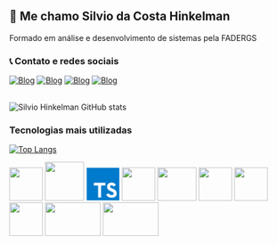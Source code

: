 ## 👋 Me chamo Silvio da Costa Hinkelman
Formado em análise e desenvolvimento de sistemas pela FADERGS

### 📞 Contato e redes sociais
<div dir="auto">
  <a href="https://www.linkedin.com/in/silviodesenvolvedorfrontend/" rel="nofollow"><img src="https://img.shields.io/badge/LinkedIn-0077B5?style=for-the-badge&logo=linkedin&logoColor=white" alt="Blog" style="max-width: 100%;"></a>
   <a href="mailto:silviohink@gmail.com" rel="nofollow"><img src="https://img.shields.io/badge/Gmail-D14836?style=for-the-badge&logo=gmail&logoColor=white" alt="Blog" style="max-width: 100%;"></a>
  <a href="https://www.facebook.com/silvio.hinkelman"  rel="nofollow"><img src="https://img.shields.io/badge/Facebook-1877F2?style=for-the-badge&logo=facebook&logoColor=white" alt="Blog" style="max-width: 100%;"></a>
  <a href="https://www.instagram.com/silviohinkelman/" rel="nofollow"><img src="https://img.shields.io/badge/Instagram-E4405F?style=for-the-badge&logo=instagram&logoColor=white" alt="Blog" style="max-width: 100%;"></a>
</div>
</br>

![Silvio Hinkelman GitHub stats](https://github-readme-stats.vercel.app/api?username=SilvioHinkelman&show_icons=true&theme=dark)

### Tecnologias mais utilizadas
[![Top Langs](https://github-readme-stats.vercel.app/api/top-langs/?username=SilvioHinkelman&layout=compact&theme=dark)](https://github.com/SilvioHinkelman/github-readme-stats)
<div dir="auto">
  <img height="60" width="60" alt="" src="https://upload.wikimedia.org/wikipedia/commons/thumb/a/a7/React-icon.svg/2300px-React-icon.svg.png">
  <img height="70" width="70" alt="" src="https://upload.wikimedia.org/wikipedia/commons/thumb/c/cf/Angular_full_color_logo.svg/2048px-Angular_full_color_logo.svg.png">
   <img height="60" width="60" alt="" src="https://raw.githubusercontent.com/devicons/devicon/master/icons/typescript/typescript-plain.svg">
  <img height="60" width="60" alt="" src="https://upload.wikimedia.org/wikipedia/commons/thumb/9/99/Unofficial_JavaScript_logo_2.svg/1024px-Unofficial_JavaScript_logo_2.svg.png">
   <img height="60" width="70" alt="" src="https://upload.wikimedia.org/wikipedia/commons/thumb/b/b2/Bootstrap_logo.svg/2560px-Bootstrap_logo.svg.png">
  <img height="60" width="60" alt="" src="https://www.styled-components.com/atom.png">
  <img height="60" width="60" alt="" src="https://avatars.githubusercontent.com/u/79146003?s=280&v=4">  
    <img height="60" width="60" alt="" src="https://upload.wikimedia.org/wikipedia/commons/thumb/9/96/Sass_Logo_Color.svg/2560px-Sass_Logo_Color.svg.png">
   <img height="60" width="100" alt="" src="https://upload.wikimedia.org/wikipedia/commons/thumb/d/d9/Node.js_logo.svg/1280px-Node.js_logo.svg.png">
   <img height="60" width="100" alt="" src="[[https://upload.wikimedia.org/wikipedia/commons/thumb/d/d9/Node.js_logo.svg/1280px-Node.js_logo.svg.png](https://www.google.com/imgres?q=app%20expo%20dev&imgurl=https%3A%2F%2Fraw.githubusercontent.com%2Fexpo%2Fexpo%2Fmain%2F.github%2Fresources%2Fbanner.png&imgrefurl=https%3A%2F%2Fbestofjs.org%2Fprojects%2Fexpo&docid=T3rxFa_tV4VHBM&tbnid=necESI0JhzaSkM&vet=12ahUKEwjsroW23OiHAxWDrJUCHUVCKTIQM3oECHsQAA..i&w=720&h=660&hcb=2&ved=2ahUKEwjsroW23OiHAxWDrJUCHUVCKTIQM3oECHsQAA)](https://www.google.com/imgres?q=expo%20dev&imgurl=https%3A%2F%2Fcdn.bsky.app%2Fimg%2Ffeed_thumbnail%2Fplain%2Fdid%3Aplc%3Axinso5nzzhsfncnr5rtsoqba%2Fbafkreig6ve2x4iswzamscwkvgh54wtncpcxtlgllvy3chuvrsq73osvsme%40jpeg&imgrefurl=https%3A%2F%2Fbsky.app%2Fprofile%2Fexpo.dev&docid=cNPFIPo99265oM&tbnid=9SwoPFOQmJcXFM&vet=12ahUKEwjVseew3OiHAxV9pZUCHa10IgAQM3oECHsQAA..i&w=1000&h=1000&hcb=2&ved=2ahUKEwjVseew3OiHAxV9pZUCHa10IgAQM3oECHsQAA)">
  </div>

